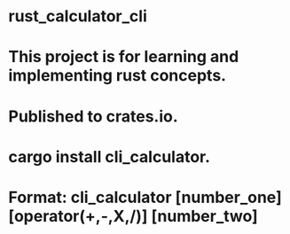 # rust_calculator_cli 
# This project is  for learning and implementing rust concepts.
# Published to crates.io.
# cargo install cli_calculator. 
# Format: cli_calculator [number_one] [operator(+,-,X,/)]  [number_two]
